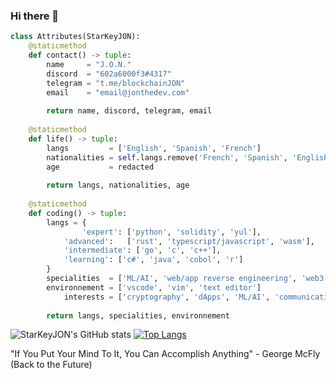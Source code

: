 ### Hi there 👋

```python
class Attributes(StarKeyJON):
	@staticmethod
	def contact() -> tuple:
	    name     = "J.O.N."
	    discord  = "602a6000f3#4317"
	    telegram = "t.me/blockchainJON"
	    email    = "email@jonthedev.com"
	    
	    return name, discord, telegram, email
	
	@staticmethod
	def life() -> tuple:
		langs         = ['English', 'Spanish', 'French']
		nationalities = self.langs.remove('French', 'Spanish', 'English').append('USofA')
		age           = redacted
		
		return langs, nationalities, age
	
	@staticmethod
	def coding() -> tuple:
		langs = {
      			'expert': ['python', 'solidity', 'yul'],
			'advanced':   ['rust', 'typescript/javascript', 'wasm'],
			'intermediate': ['go', 'c', 'c++'],
			'learning': ['c#', 'java', 'cobol', 'r']
		}
		specialities  = ['ML/AI', 'web/app reverse engineering', 'web3', 'software design', 'fullstack']
		environnement = ['vscode', 'vim', 'text editor']
	        interests = ['cryptography', 'dApps', 'ML/AI', 'communications']
		
		return langs, specialities, environnement

```
![StarKeyJON's GitHub stats](https://github-readme-stats.vercel.app/api?username=StarKeyJON&show_icons=true&theme=radical)
[![Top Langs](https://github-readme-stats.vercel.app/api/top-langs/?username=StarKeyJON&langs_count=8&layout=pie&theme=radical)](https://github.com/StarKeyJON/github-readme-stats)

"If You Put Your Mind To It, You Can Accomplish Anything" - George McFly (Back to the Future)
